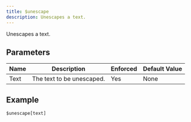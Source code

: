 ```yaml
---
title: $unescape
description: Unescapes a text.
---
```


Unescapes a text.
## Parameters
| Name |        Description        | Enforced | Default Value |
|------|---------------------------|----------|---------------|
| Text | The text to be unescaped. | Yes      | None          |
## Example
```
$unescape[text]
```